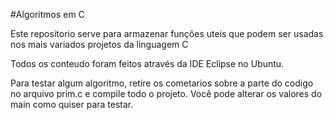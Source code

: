 #Algoritmos em C

Este repositorio serve para armazenar funções uteis que podem ser usadas nos mais variados projetos da linguagem C

Todos os conteudo foram feitos através da IDE Eclipse no Ubuntu.

Para testar algum algoritmo, retire os cometarios sobre a parte do codigo no arquivo prim.c e compile todo o projeto. Você pode alterar os valores do main como quiser para testar.


